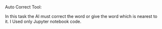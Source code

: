 Auto Correct Tool:

In this task the AI must correct the word 
or give the word which is nearest to it.
I Used only Jupyter notebook code.
